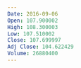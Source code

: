 ```yaml
---
Date: 2016-09-06
Open: 107.900002
High: 108.300003
Low: 107.510002
Close: 107.699997
Adj Close: 104.622429
Volume: 26880400
---
```

